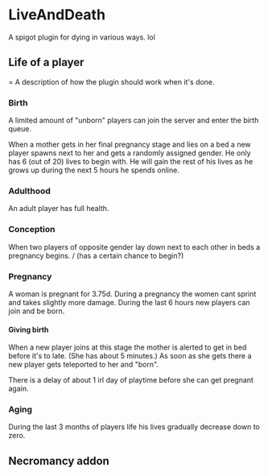 # LiveAndDeath
A spigot plugin for dying in various ways. lol

## Life of a player
= A description of how the plugin should work when it's done.

### Birth
A limited amount of "unborn" players can join the server and enter the birth queue.

When a mother gets in her final pregnancy stage and lies on a bed a new player spawns next to her and gets a randomly assigned gender.
He only has 6 (out of 20) lives to begin with.
He will gain the rest of his lives as he grows up during the next 5 hours he spends online.

### Adulthood
An adult player has full health.

### Conception
When two players of opposite gender lay down next to each other in beds a pregnancy begins. / (has a certain chance to begin?)

### Pregnancy
A woman is pregnant for 3.75d.
During a pregnancy the women cant sprint and takes slightly more damage.
During the last 6 hours new players can join and be born.

#### Giving birth
When a new player joins at this stage the mother is alerted to get in bed before it's to late. (She has about 5 minutes.)
As soon as she gets there a new player gets teleported to her and "born".

There is a delay of about 1 irl day of playtime before she can get pregnant again.

### Aging
During the last 3 months of players life his lives gradually decrease down to zero.


## Necromancy addon
